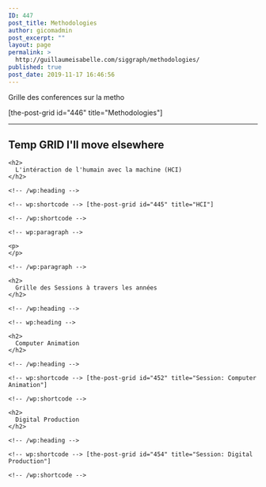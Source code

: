 ```yaml
---
ID: 447
post_title: Methodologies
author: gicomadmin
post_excerpt: ""
layout: page
permalink: >
  http://guillaumeisabelle.com/siggraph/methodologies/
published: true
post_date: 2019-11-17 16:46:56
---
```

<!-- wp:paragraph -->

Grille des conferences sur la metho

<!-- /wp:paragraph -->

<!-- wp:shortcode --> [the-post-grid id="446" title="Methodologies"] 

<!-- /wp:shortcode -->

<!-- wp:separator -->

<hr class="wp-block-separator" />

<!-- /wp:separator -->

<!-- wp:heading -->

## Temp GRID I'll move elsewhere

<!-- /wp:heading -->

<!-- wp:paragraph -->



<!-- /wp:paragraph -->

<!-- wp:group -->

<div class="wp-block-group">
  <div class="wp-block-group__inner-container">
    <!-- wp:heading -->
    
    <h2>
      L'intéraction de l'humain avec la machine (HCI)
    </h2>
    
    <!-- /wp:heading -->
    
    <!-- wp:shortcode --> [the-post-grid id="445" title="HCI"] 
    
    <!-- /wp:shortcode -->
    
    <!-- wp:paragraph -->
    
    <p>
    </p>
    
    <!-- /wp:paragraph -->
  </div>
</div>

<!-- /wp:group -->

<!-- wp:group -->

<div class="wp-block-group">
  <div class="wp-block-group__inner-container">
    <!-- wp:heading -->
    
    <h2>
      Grille des Sessions à travers les années
    </h2>
    
    <!-- /wp:heading -->
    
    <!-- wp:heading -->
    
    <h2>
      Computer Animation
    </h2>
    
    <!-- /wp:heading -->
    
    <!-- wp:shortcode --> [the-post-grid id="452" title="Session: Computer Animation"] 
    
    <!-- /wp:shortcode -->
  </div>
</div>

<!-- /wp:group -->

<!-- wp:group -->

<div class="wp-block-group">
  <div class="wp-block-group__inner-container">
    <!-- wp:heading -->
    
    <h2>
      Digital Production
    </h2>
    
    <!-- /wp:heading -->
    
    <!-- wp:shortcode --> [the-post-grid id="454" title="Session: Digital Production"] 
    
    <!-- /wp:shortcode -->
  </div>
</div>

<!-- /wp:group -->